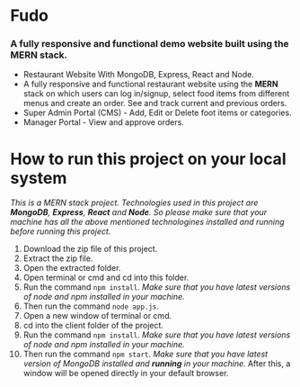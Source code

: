# Fudo
### A fully responsive and functional demo website built using the MERN stack.

- Restaurant Website With MongoDB, Express, React and Node.
- A fully responsive and functional restaurant website using the **MERN** stack on which users can log in/signup, select food items from different menus and create an order. See and track current and previous orders.
- Super Admin Portal (CMS) - Add, Edit or Delete foot items or categories.
- Manager Portal - View and approve orders.

# How to run this project on your local system
*This is a MERN stack project. Technologies used in this project are **MongoDB**, **Express**, **React** and **Node**. So please make sure that your machine has all the above mentioned technologines installed and running before running this project.*

1. Download the zip file of this project.
2. Extract the zip file.
3. Open the extracted folder.
4. Open terminal or cmd and cd into this folder.
5. Run the command `npm install`. *Make sure that you have latest versions of node and npm installed in your machine.*
6. Then run the command `node app.js`.
7. Open a new window of terminal or cmd.
8. cd into the client folder of the project.
9. Run the command `npm install`. *Make sure that you have latest versions of node and npm installed in your machine.*
10. Then run the command `npm start`. *Make sure that you have latest version of MongoDB installed and **running** in your machine.* After this, a window will be opened directly in your default browser.
